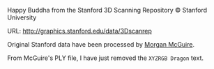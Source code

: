 Happy Buddha from the Stanford 3D Scanning Repository
© Stanford University

URL: http://graphics.stanford.edu/data/3Dscanrep

Original Stanford data have been processed by
[Morgan McGuire](http://graphics.cs.williams.edu/data/meshes.xml).

From McGuire's PLY file, I have just removed the ```XYZRGB Dragon``` text.



